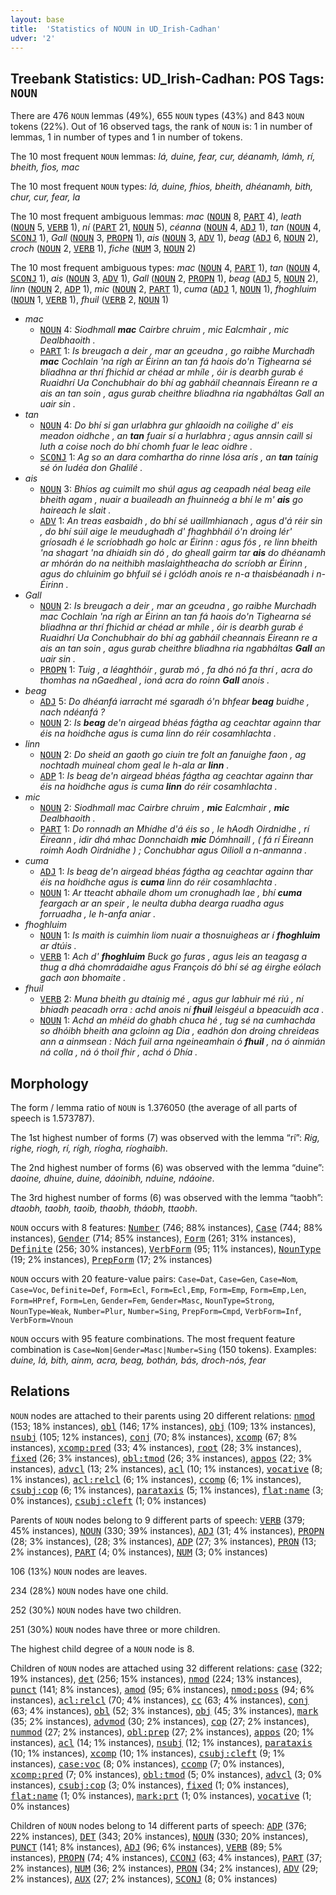 ```yaml
---
layout: base
title:  'Statistics of NOUN in UD_Irish-Cadhan'
udver: '2'
---
```


## Treebank Statistics: UD_Irish-Cadhan: POS Tags: `NOUN`

There are 476 `NOUN` lemmas (49%), 655 `NOUN` types (43%) and 843 `NOUN` tokens (22%).
Out of 16 observed tags, the rank of `NOUN` is: 1 in number of lemmas, 1 in number of types and 1 in number of tokens.

The 10 most frequent `NOUN` lemmas: <em>lá, duine, fear, cur, déanamh, lámh, rí, bheith, fios, mac</em>

The 10 most frequent `NOUN` types:  <em>lá, duine, fhios, bheith, dhéanamh, bith, chur, cur, fear, la</em>

The 10 most frequent ambiguous lemmas: <em>mac</em> (<tt><a href="ga_cadhan-pos-NOUN.html">NOUN</a></tt> 8, <tt><a href="ga_cadhan-pos-PART.html">PART</a></tt> 4), <em>leath</em> (<tt><a href="ga_cadhan-pos-NOUN.html">NOUN</a></tt> 5, <tt><a href="ga_cadhan-pos-VERB.html">VERB</a></tt> 1), <em>ní</em> (<tt><a href="ga_cadhan-pos-PART.html">PART</a></tt> 21, <tt><a href="ga_cadhan-pos-NOUN.html">NOUN</a></tt> 5), <em>céanna</em> (<tt><a href="ga_cadhan-pos-NOUN.html">NOUN</a></tt> 4, <tt><a href="ga_cadhan-pos-ADJ.html">ADJ</a></tt> 1), <em>tan</em> (<tt><a href="ga_cadhan-pos-NOUN.html">NOUN</a></tt> 4, <tt><a href="ga_cadhan-pos-SCONJ.html">SCONJ</a></tt> 1), <em>Gall</em> (<tt><a href="ga_cadhan-pos-NOUN.html">NOUN</a></tt> 3, <tt><a href="ga_cadhan-pos-PROPN.html">PROPN</a></tt> 1), <em>ais</em> (<tt><a href="ga_cadhan-pos-NOUN.html">NOUN</a></tt> 3, <tt><a href="ga_cadhan-pos-ADV.html">ADV</a></tt> 1), <em>beag</em> (<tt><a href="ga_cadhan-pos-ADJ.html">ADJ</a></tt> 6, <tt><a href="ga_cadhan-pos-NOUN.html">NOUN</a></tt> 2), <em>croch</em> (<tt><a href="ga_cadhan-pos-NOUN.html">NOUN</a></tt> 2, <tt><a href="ga_cadhan-pos-VERB.html">VERB</a></tt> 1), <em>fiche</em> (<tt><a href="ga_cadhan-pos-NUM.html">NUM</a></tt> 3, <tt><a href="ga_cadhan-pos-NOUN.html">NOUN</a></tt> 2)

The 10 most frequent ambiguous types:  <em>mac</em> (<tt><a href="ga_cadhan-pos-NOUN.html">NOUN</a></tt> 4, <tt><a href="ga_cadhan-pos-PART.html">PART</a></tt> 1), <em>tan</em> (<tt><a href="ga_cadhan-pos-NOUN.html">NOUN</a></tt> 4, <tt><a href="ga_cadhan-pos-SCONJ.html">SCONJ</a></tt> 1), <em>ais</em> (<tt><a href="ga_cadhan-pos-NOUN.html">NOUN</a></tt> 3, <tt><a href="ga_cadhan-pos-ADV.html">ADV</a></tt> 1), <em>Gall</em> (<tt><a href="ga_cadhan-pos-NOUN.html">NOUN</a></tt> 2, <tt><a href="ga_cadhan-pos-PROPN.html">PROPN</a></tt> 1), <em>beag</em> (<tt><a href="ga_cadhan-pos-ADJ.html">ADJ</a></tt> 5, <tt><a href="ga_cadhan-pos-NOUN.html">NOUN</a></tt> 2), <em>linn</em> (<tt><a href="ga_cadhan-pos-NOUN.html">NOUN</a></tt> 2, <tt><a href="ga_cadhan-pos-ADP.html">ADP</a></tt> 1), <em>mic</em> (<tt><a href="ga_cadhan-pos-NOUN.html">NOUN</a></tt> 2, <tt><a href="ga_cadhan-pos-PART.html">PART</a></tt> 1), <em>cuma</em> (<tt><a href="ga_cadhan-pos-ADJ.html">ADJ</a></tt> 1, <tt><a href="ga_cadhan-pos-NOUN.html">NOUN</a></tt> 1), <em>fhoghluim</em> (<tt><a href="ga_cadhan-pos-NOUN.html">NOUN</a></tt> 1, <tt><a href="ga_cadhan-pos-VERB.html">VERB</a></tt> 1), <em>fhuil</em> (<tt><a href="ga_cadhan-pos-VERB.html">VERB</a></tt> 2, <tt><a href="ga_cadhan-pos-NOUN.html">NOUN</a></tt> 1)


* <em>mac</em>
  * <tt><a href="ga_cadhan-pos-NOUN.html">NOUN</a></tt> 4: <em>Siodhmall <b>mac</b> Cairbre chruim , mic Ealcmhair , mic Dealbhaoith .</em>
  * <tt><a href="ga_cadhan-pos-PART.html">PART</a></tt> 1: <em>Is breugach a deir , mar an gceudna , go raibhe Murchadh <b>mac</b> Cochlain 'na rígh ar Éirinn an tan fá haois do'n Tighearna sé bliadhna ar thrí fhichid ar chéad ar mhíle , óir is dearbh gurab é Ruaidhrí Ua Conchubhair do bhí ag gabháil cheannais Éireann re a ais an tan soin , agus gurab cheithre bliadhna ria ngabháltas Gall an uair sin .</em>
* <em>tan</em>
  * <tt><a href="ga_cadhan-pos-NOUN.html">NOUN</a></tt> 4: <em>Do bhí si gan urlabhra gur ghlaoidh na coilighe d' eis meadon oidhche , an <b>tan</b> fuair sí a hurlabhra ; agus annsin caill si luth a coise noch do bhí chomh fuar le leac oidhre .</em>
  * <tt><a href="ga_cadhan-pos-SCONJ.html">SCONJ</a></tt> 1: <em>Ag so an dara comhartha do rinne Iósa arís , an <b>tan</b> taínig sé ón Iudéa don Ghalilé .</em>
* <em>ais</em>
  * <tt><a href="ga_cadhan-pos-NOUN.html">NOUN</a></tt> 3: <em>Bhíos ag cuimilt mo shúl agus ag ceapadh néal beag eile bheith agam , nuair a buaileadh an fhuinneóg a bhí le m' <b>ais</b> go haireach le slait .</em>
  * <tt><a href="ga_cadhan-pos-ADV.html">ADV</a></tt> 1: <em>An treas easbaidh , do bhí sé uaillmhianach , agus d'á réir sin , do bhí súil aige le meudughadh d' fhaghbháil ó'n droing lér' gríosadh é le scríobhadh go holc ar Éirinn : agus fós , re linn bheith 'na shagart 'na dhiaidh sin dó , do gheall gairm tar <b>ais</b> do dhéanamh ar mhórán do na neithibh maslaightheacha do scríobh ar Éirinn , agus do chluinim go bhfuil sé i gclódh anois re n-a thaisbéanadh i n-Éirinn .</em>
* <em>Gall</em>
  * <tt><a href="ga_cadhan-pos-NOUN.html">NOUN</a></tt> 2: <em>Is breugach a deir , mar an gceudna , go raibhe Murchadh mac Cochlain 'na rígh ar Éirinn an tan fá haois do'n Tighearna sé bliadhna ar thrí fhichid ar chéad ar mhíle , óir is dearbh gurab é Ruaidhrí Ua Conchubhair do bhí ag gabháil cheannais Éireann re a ais an tan soin , agus gurab cheithre bliadhna ria ngabháltas <b>Gall</b> an uair sin .</em>
  * <tt><a href="ga_cadhan-pos-PROPN.html">PROPN</a></tt> 1: <em>Tuig , a léaghthóir , gurab mó , fa dhó nó fa thrí , acra do thomhas na nGaedheal , ioná acra do roinn <b>Gall</b> anois .</em>
* <em>beag</em>
  * <tt><a href="ga_cadhan-pos-ADJ.html">ADJ</a></tt> 5: <em>Do dhéanfá iarracht mé sgaradh ó'n bhfear <b>beag</b> buidhe , nach ndéanfá ?</em>
  * <tt><a href="ga_cadhan-pos-NOUN.html">NOUN</a></tt> 2: <em>Is <b>beag</b> de'n airgead bhéas fágtha ag ceachtar againn thar éis na hoidhche agus is cuma linn do réir cosamhlachta .</em>
* <em>linn</em>
  * <tt><a href="ga_cadhan-pos-NOUN.html">NOUN</a></tt> 2: <em>Do sheid an gaoth go ciuin tre folt an fanuighe faon , ag nochtadh muineal chom geal le h-ala ar <b>linn</b> .</em>
  * <tt><a href="ga_cadhan-pos-ADP.html">ADP</a></tt> 1: <em>Is beag de'n airgead bhéas fágtha ag ceachtar againn thar éis na hoidhche agus is cuma <b>linn</b> do réir cosamhlachta .</em>
* <em>mic</em>
  * <tt><a href="ga_cadhan-pos-NOUN.html">NOUN</a></tt> 2: <em>Siodhmall mac Cairbre chruim , <b>mic</b> Ealcmhair , <b>mic</b> Dealbhaoith .</em>
  * <tt><a href="ga_cadhan-pos-PART.html">PART</a></tt> 1: <em>Do ronnadh an Mhídhe d'á éis so , le hAodh Oirdnidhe , rí Éireann , idir dhá mhac Donnchaidh <b>mic</b> Dómhnaill , ( fá rí Éireann roimh Aodh Oirdnidhe ) ; Conchubhar agus Oilioll a n-anmanna .</em>
* <em>cuma</em>
  * <tt><a href="ga_cadhan-pos-ADJ.html">ADJ</a></tt> 1: <em>Is beag de'n airgead bhéas fágtha ag ceachtar againn thar éis na hoidhche agus is <b>cuma</b> linn do réir cosamhlachta .</em>
  * <tt><a href="ga_cadhan-pos-NOUN.html">NOUN</a></tt> 1: <em>Ar tteacht abhaile dhom um cronughadh lae , bhí <b>cuma</b> feargach ar an speir , le neulta dubha dearga ruadha agus forruadha , le h-anfa aniar .</em>
* <em>fhoghluim</em>
  * <tt><a href="ga_cadhan-pos-NOUN.html">NOUN</a></tt> 1: <em>Is maith is cuimhin liom nuair a thosnuigheas ar í <b>fhoghluim</b> ar dtúis .</em>
  * <tt><a href="ga_cadhan-pos-VERB.html">VERB</a></tt> 1: <em>Ach d' <b>fhoghluim</b> Buck go furas , agus leis an teagasg a thug a dhá chomrádaidhe agus François dó bhí sé ag éirghe eólach gach aon bhomaite .</em>
* <em>fhuil</em>
  * <tt><a href="ga_cadhan-pos-VERB.html">VERB</a></tt> 2: <em>Muna bheith gu dtaínig mé , agus gur labhuir mé riú , ní bhiadh peacadh orra : achd anois ní <b>fhuil</b> leisgéul a bpeacuidh aca .</em>
  * <tt><a href="ga_cadhan-pos-NOUN.html">NOUN</a></tt> 1: <em>Achd an mhéid do ghabh chuca hé , tug sé na cumhachda so dhóibh bheith ana gcloinn ag Dia , eadhón don droing chreideas ann a ainmsean : Nách fuil arna ngeineamhain ó <b>fhuil</b> , na ó ainmián ná colla , ná ó thoil fhir , achd ó Dhía .</em>

## Morphology

The form / lemma ratio of `NOUN` is 1.376050 (the average of all parts of speech is 1.573787).

The 1st highest number of forms (7) was observed with the lemma “rí”: <em>Rig, righe, riogh, rí, rígh, ríogha, ríoghaibh</em>.

The 2nd highest number of forms (6) was observed with the lemma “duine”: <em>daoine, dhuine, duine, dáoinibh, nduine, ndáoine</em>.

The 3rd highest number of forms (6) was observed with the lemma “taobh”: <em>dtaobh, taobh, taoib, thaobh, tháobh, ttaobh</em>.

`NOUN` occurs with 8 features: <tt><a href="ga_cadhan-feat-Number.html">Number</a></tt> (746; 88% instances), <tt><a href="ga_cadhan-feat-Case.html">Case</a></tt> (744; 88% instances), <tt><a href="ga_cadhan-feat-Gender.html">Gender</a></tt> (714; 85% instances), <tt><a href="ga_cadhan-feat-Form.html">Form</a></tt> (261; 31% instances), <tt><a href="ga_cadhan-feat-Definite.html">Definite</a></tt> (256; 30% instances), <tt><a href="ga_cadhan-feat-VerbForm.html">VerbForm</a></tt> (95; 11% instances), <tt><a href="ga_cadhan-feat-NounType.html">NounType</a></tt> (19; 2% instances), <tt><a href="ga_cadhan-feat-PrepForm.html">PrepForm</a></tt> (17; 2% instances)

`NOUN` occurs with 20 feature-value pairs: `Case=Dat`, `Case=Gen`, `Case=Nom`, `Case=Voc`, `Definite=Def`, `Form=Ecl`, `Form=Ecl,Emp`, `Form=Emp`, `Form=Emp,Len`, `Form=HPref`, `Form=Len`, `Gender=Fem`, `Gender=Masc`, `NounType=Strong`, `NounType=Weak`, `Number=Plur`, `Number=Sing`, `PrepForm=Cmpd`, `VerbForm=Inf`, `VerbForm=Vnoun`

`NOUN` occurs with 95 feature combinations.
The most frequent feature combination is `Case=Nom|Gender=Masc|Number=Sing` (150 tokens).
Examples: <em>duine, lá, bith, ainm, acra, beag, bothán, bás, droch-nós, fear</em>


## Relations

`NOUN` nodes are attached to their parents using 20 different relations: <tt><a href="ga_cadhan-dep-nmod.html">nmod</a></tt> (153; 18% instances), <tt><a href="ga_cadhan-dep-obl.html">obl</a></tt> (146; 17% instances), <tt><a href="ga_cadhan-dep-obj.html">obj</a></tt> (109; 13% instances), <tt><a href="ga_cadhan-dep-nsubj.html">nsubj</a></tt> (105; 12% instances), <tt><a href="ga_cadhan-dep-conj.html">conj</a></tt> (70; 8% instances), <tt><a href="ga_cadhan-dep-xcomp.html">xcomp</a></tt> (67; 8% instances), <tt><a href="ga_cadhan-dep-xcomp-pred.html">xcomp:pred</a></tt> (33; 4% instances), <tt><a href="ga_cadhan-dep-root.html">root</a></tt> (28; 3% instances), <tt><a href="ga_cadhan-dep-fixed.html">fixed</a></tt> (26; 3% instances), <tt><a href="ga_cadhan-dep-obl-tmod.html">obl:tmod</a></tt> (26; 3% instances), <tt><a href="ga_cadhan-dep-appos.html">appos</a></tt> (22; 3% instances), <tt><a href="ga_cadhan-dep-advcl.html">advcl</a></tt> (13; 2% instances), <tt><a href="ga_cadhan-dep-acl.html">acl</a></tt> (10; 1% instances), <tt><a href="ga_cadhan-dep-vocative.html">vocative</a></tt> (8; 1% instances), <tt><a href="ga_cadhan-dep-acl-relcl.html">acl:relcl</a></tt> (6; 1% instances), <tt><a href="ga_cadhan-dep-ccomp.html">ccomp</a></tt> (6; 1% instances), <tt><a href="ga_cadhan-dep-csubj-cop.html">csubj:cop</a></tt> (6; 1% instances), <tt><a href="ga_cadhan-dep-parataxis.html">parataxis</a></tt> (5; 1% instances), <tt><a href="ga_cadhan-dep-flat-name.html">flat:name</a></tt> (3; 0% instances), <tt><a href="ga_cadhan-dep-csubj-cleft.html">csubj:cleft</a></tt> (1; 0% instances)

Parents of `NOUN` nodes belong to 9 different parts of speech: <tt><a href="ga_cadhan-pos-VERB.html">VERB</a></tt> (379; 45% instances), <tt><a href="ga_cadhan-pos-NOUN.html">NOUN</a></tt> (330; 39% instances), <tt><a href="ga_cadhan-pos-ADJ.html">ADJ</a></tt> (31; 4% instances), <tt><a href="ga_cadhan-pos-PROPN.html">PROPN</a></tt> (28; 3% instances),  (28; 3% instances), <tt><a href="ga_cadhan-pos-ADP.html">ADP</a></tt> (27; 3% instances), <tt><a href="ga_cadhan-pos-PRON.html">PRON</a></tt> (13; 2% instances), <tt><a href="ga_cadhan-pos-PART.html">PART</a></tt> (4; 0% instances), <tt><a href="ga_cadhan-pos-NUM.html">NUM</a></tt> (3; 0% instances)

106 (13%) `NOUN` nodes are leaves.

234 (28%) `NOUN` nodes have one child.

252 (30%) `NOUN` nodes have two children.

251 (30%) `NOUN` nodes have three or more children.

The highest child degree of a `NOUN` node is 8.

Children of `NOUN` nodes are attached using 32 different relations: <tt><a href="ga_cadhan-dep-case.html">case</a></tt> (322; 19% instances), <tt><a href="ga_cadhan-dep-det.html">det</a></tt> (256; 15% instances), <tt><a href="ga_cadhan-dep-nmod.html">nmod</a></tt> (224; 13% instances), <tt><a href="ga_cadhan-dep-punct.html">punct</a></tt> (141; 8% instances), <tt><a href="ga_cadhan-dep-amod.html">amod</a></tt> (95; 6% instances), <tt><a href="ga_cadhan-dep-nmod-poss.html">nmod:poss</a></tt> (94; 6% instances), <tt><a href="ga_cadhan-dep-acl-relcl.html">acl:relcl</a></tt> (70; 4% instances), <tt><a href="ga_cadhan-dep-cc.html">cc</a></tt> (63; 4% instances), <tt><a href="ga_cadhan-dep-conj.html">conj</a></tt> (63; 4% instances), <tt><a href="ga_cadhan-dep-obl.html">obl</a></tt> (52; 3% instances), <tt><a href="ga_cadhan-dep-obj.html">obj</a></tt> (45; 3% instances), <tt><a href="ga_cadhan-dep-mark.html">mark</a></tt> (35; 2% instances), <tt><a href="ga_cadhan-dep-advmod.html">advmod</a></tt> (30; 2% instances), <tt><a href="ga_cadhan-dep-cop.html">cop</a></tt> (27; 2% instances), <tt><a href="ga_cadhan-dep-nummod.html">nummod</a></tt> (27; 2% instances), <tt><a href="ga_cadhan-dep-obl-prep.html">obl:prep</a></tt> (27; 2% instances), <tt><a href="ga_cadhan-dep-appos.html">appos</a></tt> (20; 1% instances), <tt><a href="ga_cadhan-dep-acl.html">acl</a></tt> (14; 1% instances), <tt><a href="ga_cadhan-dep-nsubj.html">nsubj</a></tt> (12; 1% instances), <tt><a href="ga_cadhan-dep-parataxis.html">parataxis</a></tt> (10; 1% instances), <tt><a href="ga_cadhan-dep-xcomp.html">xcomp</a></tt> (10; 1% instances), <tt><a href="ga_cadhan-dep-csubj-cleft.html">csubj:cleft</a></tt> (9; 1% instances), <tt><a href="ga_cadhan-dep-case-voc.html">case:voc</a></tt> (8; 0% instances), <tt><a href="ga_cadhan-dep-ccomp.html">ccomp</a></tt> (7; 0% instances), <tt><a href="ga_cadhan-dep-xcomp-pred.html">xcomp:pred</a></tt> (7; 0% instances), <tt><a href="ga_cadhan-dep-obl-tmod.html">obl:tmod</a></tt> (5; 0% instances), <tt><a href="ga_cadhan-dep-advcl.html">advcl</a></tt> (3; 0% instances), <tt><a href="ga_cadhan-dep-csubj-cop.html">csubj:cop</a></tt> (3; 0% instances), <tt><a href="ga_cadhan-dep-fixed.html">fixed</a></tt> (1; 0% instances), <tt><a href="ga_cadhan-dep-flat-name.html">flat:name</a></tt> (1; 0% instances), <tt><a href="ga_cadhan-dep-mark-prt.html">mark:prt</a></tt> (1; 0% instances), <tt><a href="ga_cadhan-dep-vocative.html">vocative</a></tt> (1; 0% instances)

Children of `NOUN` nodes belong to 14 different parts of speech: <tt><a href="ga_cadhan-pos-ADP.html">ADP</a></tt> (376; 22% instances), <tt><a href="ga_cadhan-pos-DET.html">DET</a></tt> (343; 20% instances), <tt><a href="ga_cadhan-pos-NOUN.html">NOUN</a></tt> (330; 20% instances), <tt><a href="ga_cadhan-pos-PUNCT.html">PUNCT</a></tt> (141; 8% instances), <tt><a href="ga_cadhan-pos-ADJ.html">ADJ</a></tt> (96; 6% instances), <tt><a href="ga_cadhan-pos-VERB.html">VERB</a></tt> (89; 5% instances), <tt><a href="ga_cadhan-pos-PROPN.html">PROPN</a></tt> (74; 4% instances), <tt><a href="ga_cadhan-pos-CCONJ.html">CCONJ</a></tt> (63; 4% instances), <tt><a href="ga_cadhan-pos-PART.html">PART</a></tt> (37; 2% instances), <tt><a href="ga_cadhan-pos-NUM.html">NUM</a></tt> (36; 2% instances), <tt><a href="ga_cadhan-pos-PRON.html">PRON</a></tt> (34; 2% instances), <tt><a href="ga_cadhan-pos-ADV.html">ADV</a></tt> (29; 2% instances), <tt><a href="ga_cadhan-pos-AUX.html">AUX</a></tt> (27; 2% instances), <tt><a href="ga_cadhan-pos-SCONJ.html">SCONJ</a></tt> (8; 0% instances)

